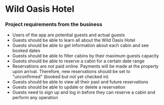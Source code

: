 # Wild Oasis Hotel

### Project requirements from the business

* Users of the app are potential guests and actual guests
* Guests should be able to learn all about the Wild Oasis Hotel
* Guests should be able to get information about each cabin and see booked dates
* Guests should be able to filter cabins by their maximum guests capacity
* Guests should be able to reserve a cabin for a certain date range
* Reservations are not paid online. Payments will be made at the property upon arrival. Therefore, new reservations should be set to "unconfirmed" (booked but not yet checked in)
* Guests should be able to view all their past and future reservations
* Guests should be able to update or delete a reservation
* Guests need to sign up and log in before they can reserve a cabin and perform any operation